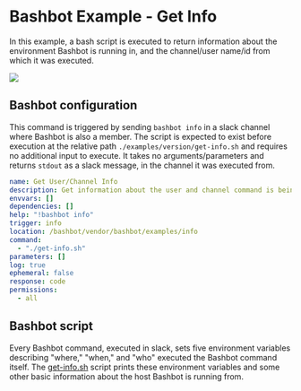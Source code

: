 # Bashbot Example - Get Info

In this example, a bash script is executed to return information about the environment Bashbot is running in, and the channel/user name/id from which it was executed.

<img src="https://i.imgur.com/GDK3Khr.gif">

## Bashbot configuration

This command is triggered by sending `bashbot info` in a slack channel where Bashbot is also a member. The script is expected to exist before execution at the relative path `./examples/version/get-info.sh` and requires no additional input to execute. It takes no arguments/parameters and returns `stdout` as a slack message, in the channel it was executed from.

```yaml
name: Get User/Channel Info
description: Get information about the user and channel command is being run from
envvars: []
dependencies: []
help: "!bashbot info"
trigger: info
location: /bashbot/vendor/bashbot/examples/info
command:
  - "./get-info.sh"
parameters: []
log: true
ephemeral: false
response: code
permissions:
  - all
```

## Bashbot script

Every Bashbot command, executed in slack, sets five environment variables describing "where," "when," and "who" executed the Bashbot command itself. The [get-info.sh](get-info.sh) script prints these environment variables and some other basic information about the host Bashbot is running from.